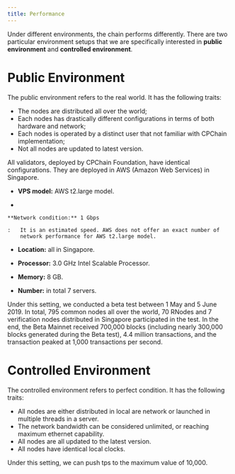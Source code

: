 ```yaml
---
title: Performance
---
```


Under different environments, the chain performs differently. There are
two particular environment setups that we are specifically interested in
**public environment** and **controlled environment**.

# Public Environment

The public environment refers to the real world. It has the following
traits:

-   The nodes are distributed all over the world;
-   Each nodes has drastically different configurations in terms of both
    hardware and network;
-   Each nodes is operated by a distinct user that not familiar with
    CPChain implementation;
-   Not all nodes are updated to latest version.

All validators, deployed by CPChain Foundation, have identical
configurations. They are deployed in AWS (Amazon Web Services) in
Singapore.

-   **VPS model:** AWS t2.large model.

-   

    **Network condition:** 1 Gbps

    :   It is an estimated speed. AWS does not offer an exact number of
        network performance for AWS t2.large model.

-   **Location:** all in Singapore.

-   **Processor:** 3.0 GHz Intel Scalable Processor.

-   **Memory:** 8 GB.

-   **Number:** in total 7 servers.

Under this setting, we conducted a beta test between 1 May and 5 June
2019. In total, 795 common nodes all over the world, 70 RNodes and 7
verification nodes distributed in Singapore participated in the test. In
the end, the Beta Mainnet received 700,000 blocks (including nearly
300,000 blocks generated during the Beta test), 4.4 million
transactions, and the transaction peaked at 1,000 transactions per
second.

# Controlled Environment

The controlled environment refers to perfect condition. It has the
following traits:

-   All nodes are either distributed in local are network or launched in
    multiple threads in a server.
-   The network bandwidth can be considered unlimited, or reaching
    maximum ethernet capability.
-   All nodes are all updated to the latest version.
-   All nodes have identical local clocks.

Under this setting, we can push tps to the maximum value of 10,000.
